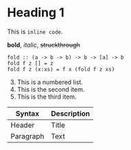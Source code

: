 # Heading 1

This is `inline code`. 

**bold**, *italic*, ~~struckthrough~~

```
fold :: (a -> b -> b) -> b -> [a] -> b
fold f z [] = z
fold f z (x:xs) = f x (fold f z xs)
```

3. This is a numbered list.
4. This is the second item.
5. This is the third item.

| Syntax | Description |
| ------ | ----------- |
| Header | Title |
| Paragraph | Text |
